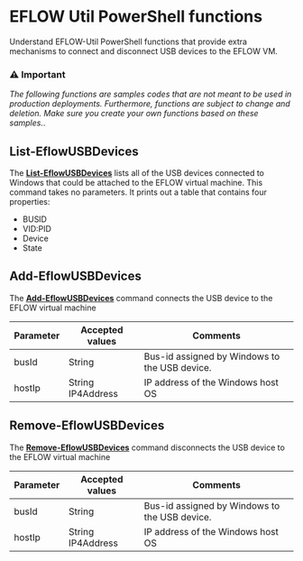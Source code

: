 # EFLOW Util PowerShell functions

Understand EFLOW-Util PowerShell functions that provide extra mechanisms to connect and disconnect USB devices to the EFLOW VM.

### :warning: Important
_The following functions are samples codes that are not meant to be used in production deployments. Furthermore, functions are subject to change and deletion. Make sure you create your own functions based on these samples._.

## List-EflowUSBDevices

The [**List-EflowUSBDevices**](./List-EflowUSBDevices.ps1) lists all of the USB devices connected to Windows that could be attached to the EFLOW virtual machine.
This command takes no parameters. It prints out a table that contains four properties:

- BUSID
- VID:PID
- Device
- State

## Add-EflowUSBDevices

The [**Add-EflowUSBDevices**](./Add-EflowUSBDevices.ps1) command connects the USB device to the EFLOW virtual machine

| Parameter | Accepted values | Comments |
| --------- | --------------- | -------- |
| busId | String | Bus-id assigned by Windows to the USB device. |
| hostIp | String IP4Address | IP address of the Windows host OS |

## Remove-EflowUSBDevices

The [**Remove-EflowUSBDevices**](./Remove-EflowUSBDevices.ps1) command disconnects the USB device to the EFLOW virtual machine

| Parameter | Accepted values | Comments |
| --------- | --------------- | -------- |
| busId | String | Bus-id assigned by Windows to the USB device. |
| hostIp | String IP4Address | IP address of the Windows host OS |
